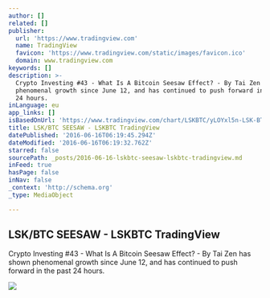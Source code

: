 ```yaml
---
author: []
related: []
publisher:
  url: 'https://www.tradingview.com'
  name: TradingView
  favicon: 'https://www.tradingview.com/static/images/favicon.ico'
  domain: www.tradingview.com
keywords: []
description: >-
  Crypto Investing #43 - What Is A Bitcoin Seesaw Effect? - By Tai Zen has shown
  phenomenal growth since June 12, and has continued to push forward in the past
  24 hours.
inLanguage: eu
app_links: []
isBasedOnUrl: 'https://www.tradingview.com/chart/LSKBTC/yLOYxl5n-LSK-BTC-SEESAW/'
title: LSK/BTC SEESAW - LSKBTC TradingView
datePublished: '2016-06-16T06:19:45.294Z'
dateModified: '2016-06-16T06:19:32.762Z'
starred: false
sourcePath: _posts/2016-06-16-lskbtc-seesaw-lskbtc-tradingview.md
inFeed: true
hasPage: false
inNav: false
_context: 'http://schema.org'
_type: MediaObject

---
```

<article style=""><h1>LSK/BTC SEESAW - LSKBTC TradingView</h1><p>Crypto Investing #43 - What Is A Bitcoin Seesaw Effect? - By Tai Zen has shown phenomenal growth since June 12, and has continued to push forward in the past 24 hours.</p><img src="https://s3.amazonaws.com/tradingview/y/yLOYxl5n_171_121.png" /></article>